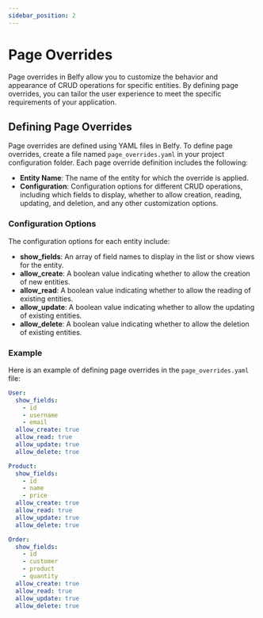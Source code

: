 ```yaml
---
sidebar_position: 2
---
```


# Page Overrides

Page overrides in Belfy allow you to customize the behavior and appearance of CRUD operations for specific entities. By defining page overrides, you can tailor the user experience to meet the specific requirements of your application.

## Defining Page Overrides

Page overrides are defined using YAML files in Belfy. To define page overrides, create a file named `page_overrides.yaml` in your project configuration folder. Each page override definition includes the following:

- **Entity Name**: The name of the entity for which the override is applied.
- **Configuration**: Configuration options for different CRUD operations, including which fields to display, whether to allow creation, reading, updating, and deletion, and any other customization options.

### Configuration Options

The configuration options for each entity include:

- **show_fields**: An array of field names to display in the list or show views for the entity.
- **allow_create**: A boolean value indicating whether to allow the creation of new entities.
- **allow_read**: A boolean value indicating whether to allow the reading of existing entities.
- **allow_update**: A boolean value indicating whether to allow the updating of existing entities.
- **allow_delete**: A boolean value indicating whether to allow the deletion of existing entities.

### Example

Here is an example of defining page overrides in the `page_overrides.yaml` file:

```yaml page_overrides.yaml
User:
  show_fields:
    - id
    - username
    - email
  allow_create: true
  allow_read: true
  allow_update: true
  allow_delete: true

Product:
  show_fields:
    - id
    - name
    - price
  allow_create: true
  allow_read: true
  allow_update: true
  allow_delete: true

Order:
  show_fields:
    - id
    - customer
    - product
    - quantity
  allow_create: true
  allow_read: true
  allow_update: true
  allow_delete: true
